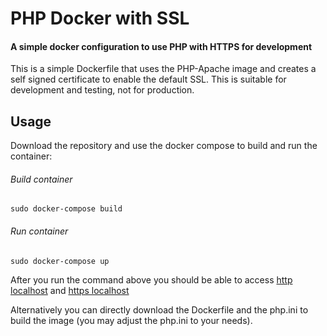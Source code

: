 # PHP Docker with SSL

#### A simple docker configuration to use PHP with HTTPS for development

This is a simple Dockerfile that uses the PHP-Apache image and creates a self
signed certificate to enable the default SSL. This is suitable for development
and testing, not for production.

## Usage

Download the repository and use the docker compose to build and run the
container:

###### Build container
```
sudo docker-compose build
```
###### Run container
```
sudo docker-compose up
```

After you run the command above you should be able to access [http localhost](http://localhost)
and [https localhost](https://localhost)


Alternatively you can directly download the Dockerfile and the php.ini to build
the image (you may adjust the php.ini to your needs).
